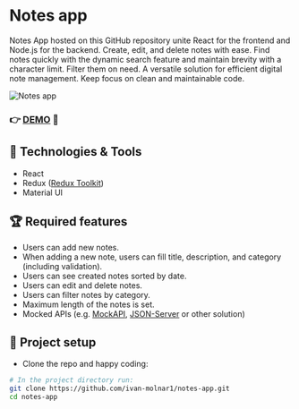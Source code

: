 # Notes app
Notes App hosted on this GitHub repository unite React for the frontend and Node.js for the backend. Create, edit, and delete notes with ease. Find notes quickly with the dynamic search feature and maintain brevity with a character limit. Filter them on need. A versatile solution for efficient digital note management. Keep focus on clean and maintainable code.

![Notes app](https://images.squarespace-cdn.com/content/v1/50eca855e4b0939ae8bb12d9/1491603286291-OBWY64NI1EQATK05MCAZ/image-asset.jpeg?format=2500w)

### :point_right: [DEMO](https://zipzip1312.github.io/React-Notes-App/) :rocket:

## :hammer: Technologies & Tools

- React
- Redux ([Redux Toolkit](https://redux-toolkit.js.org/))
- Material UI

## :trophy: Required features

- Users can add new notes.
- When adding a new note, users can fill title, description, and category (including validation).
- Users can see created notes sorted by date.
- Users can edit and delete notes.
- Users can filter notes by category.
- Maximum length of the notes is set.
- Mocked APIs (e.g. [MockAPI](https://mockapi.io/), [JSON-Server](https://www.npmjs.com/package/json-server) or other solution)

## :wrench: Project setup

- Clone the repo and happy coding:
```bash
# In the project directory run:
git clone https://github.com/ivan-molnar1/notes-app.git
cd notes-app
```
